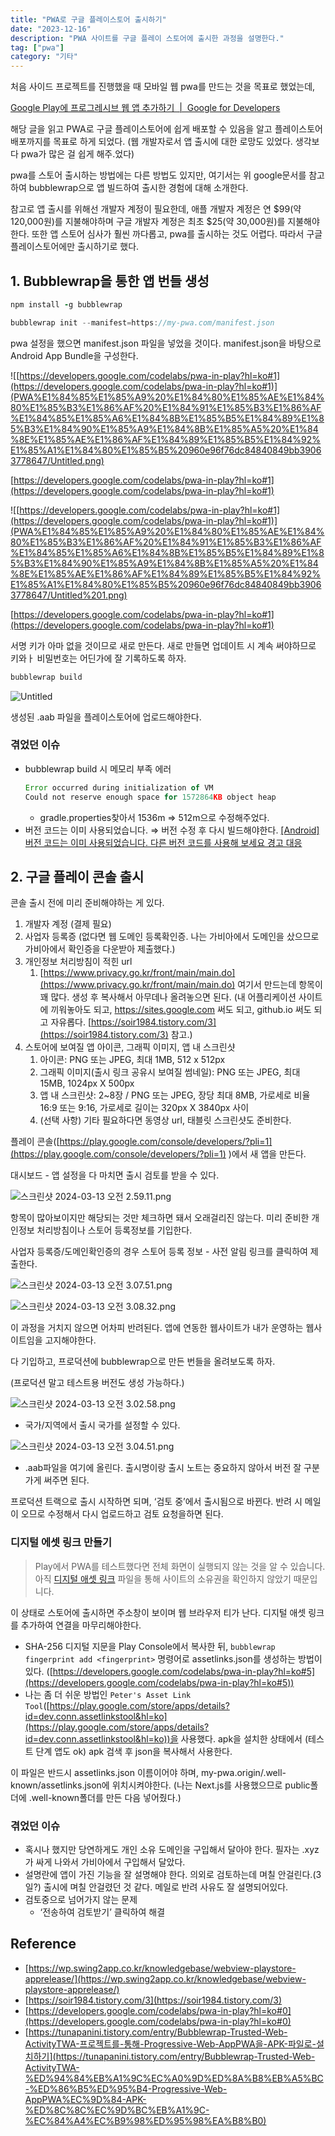 ```yaml
---
title: "PWA로 구글 플레이스토어 출시하기"
date: "2023-12-16"
description: "PWA 사이트를 구글 플레이 스토어에 출시한 과정을 설명한다."
tag: ["pwa"]
category: "기타"
---
```


처음 사이드 프로젝트를 진행했을 때 모바일 웹 pwa를 만드는 것을 목표로 했었는데,

[Google Play에 프로그레시브 웹 앱 추가하기  |  Google for Developers](https://developers.google.com/codelabs/pwa-in-play?hl=ko#0)

해당 글을 읽고 PWA로 구글 플레이스토어에 쉽게 배포할 수 있음을 알고 플레이스토어 배포까지를 목표로 하게 되었다. (웹 개발자로서 앱 출시에 대한 로망도 있었다. 생각보다 pwa가 많은 걸 쉽게 해주.었다)

pwa를 스토어 출시하는 방법에는 다른 방법도 있지만, 여기서는 위 google문서를 참고하여 bubblewrap으로 앱 빌드하여 출시한 경험에 대해 소개한다.

참고로 앱 출시를 위해선 개발자 계정이 필요한데, 애플 개발자 계정은 연 $99(약 120,000원)를 지불해야하며 구글 개발자 계정은 최초 $25(약 30,000원)를 지불해야한다. 또한 앱 스토어 심사가 훨씬 까다롭고, pwa를 출시하는 것도 어렵다. 따라서 구글 플레이스토어에만 출시하기로 했다.

## 1. Bubblewrap을 통한 앱 번들 생성

```coffeescript
npm install -g bubblewrap
```

```jsx
bubblewrap init --manifest=https://my-pwa.com/manifest.json
```

pwa 설정을 했으면 manifest.json 파일을 넣었을 것이다. manifest.json을 바탕으로 Android App Bundle을 구성한다.

![[https://developers.google.com/codelabs/pwa-in-play?hl=ko#1](https://developers.google.com/codelabs/pwa-in-play?hl=ko#1)](PWA%E1%84%85%E1%85%A9%20%E1%84%80%E1%85%AE%E1%84%80%E1%85%B3%E1%86%AF%20%E1%84%91%E1%85%B3%E1%86%AF%E1%84%85%E1%85%A6%E1%84%8B%E1%85%B5%E1%84%89%E1%85%B3%E1%84%90%E1%85%A9%E1%84%8B%E1%85%A5%20%E1%84%8E%E1%85%AE%E1%86%AF%E1%84%89%E1%85%B5%E1%84%92%E1%85%A1%E1%84%80%E1%85%B5%20960e96f76dc84840849bb39063778647/Untitled.png)

[https://developers.google.com/codelabs/pwa-in-play?hl=ko#1](https://developers.google.com/codelabs/pwa-in-play?hl=ko#1)

![[https://developers.google.com/codelabs/pwa-in-play?hl=ko#1](https://developers.google.com/codelabs/pwa-in-play?hl=ko#1)](PWA%E1%84%85%E1%85%A9%20%E1%84%80%E1%85%AE%E1%84%80%E1%85%B3%E1%86%AF%20%E1%84%91%E1%85%B3%E1%86%AF%E1%84%85%E1%85%A6%E1%84%8B%E1%85%B5%E1%84%89%E1%85%B3%E1%84%90%E1%85%A9%E1%84%8B%E1%85%A5%20%E1%84%8E%E1%85%AE%E1%86%AF%E1%84%89%E1%85%B5%E1%84%92%E1%85%A1%E1%84%80%E1%85%B5%20960e96f76dc84840849bb39063778647/Untitled%201.png)

[https://developers.google.com/codelabs/pwa-in-play?hl=ko#1](https://developers.google.com/codelabs/pwa-in-play?hl=ko#1)

서명 키가 아마 없을 것이므로 새로 만든다. 새로 만들면 업데이트 시 계속 써야하므로 키와ㅏ 비밀번호는 어딘가에 잘 기록하도록 하자.

```jsx
bubblewrap build
```

![Untitled](PWA%E1%84%85%E1%85%A9%20%E1%84%80%E1%85%AE%E1%84%80%E1%85%B3%E1%86%AF%20%E1%84%91%E1%85%B3%E1%86%AF%E1%84%85%E1%85%A6%E1%84%8B%E1%85%B5%E1%84%89%E1%85%B3%E1%84%90%E1%85%A9%E1%84%8B%E1%85%A5%20%E1%84%8E%E1%85%AE%E1%86%AF%E1%84%89%E1%85%B5%E1%84%92%E1%85%A1%E1%84%80%E1%85%B5%20960e96f76dc84840849bb39063778647/Untitled%202.png)

생성된 .aab 파일을 플레이스토어에 업로드해야한다.

### 겪었던 이슈

- bubblewrap build 시 메모리 부족 에러
  ```jsx
  Error occurred during initialization of VM
  Could not reserve enough space for 1572864KB object heap
  ```
  - gradle.properties찾아서 1536m ⇒ 512m으로 수정해주었다.
- 버전 코드는 이미 사용되었습니다.
  ⇒ 버전 수정 후 다시 빌드해야한다.
  [[Android] 버전 코드는 이미 사용되었습니다. 다른 버전 코드를 사용해 보세요 경고 대응](https://onlyfor-me-blog.tistory.com/773)

## 2. 구글 플레이 콘솔 출시

콘솔 출시 전에 미리 준비해야하는 게 있다.

1. 개발자 계정 (결제 필요)
2. 사업자 등록증 (없다면 웹 도메인 등록확인증. 나는 가비아에서 도메인을 샀으므로 가비아에서 확인증을 다운받아 제출했다.)
3. 개인정보 처리방침이 적힌 url
   1. [https://www.privacy.go.kr/front/main/main.do](https://www.privacy.go.kr/front/main/main.do) 여기서 만드는데 항목이 꽤 많다. 생성 후 복사해서 아무데나 올려놓으면 된다. (내 어플리케이션 사이트에 끼워놓아도 되고, https://sites.google.com 써도 되고, github.io 써도 되고 자유롭다. [https://soir1984.tistory.com/3](https://soir1984.tistory.com/3) 참고.)
4. 스토어에 보여질 앱 아이콘, 그래픽 이미지, 앱 내 스크린샷
   1. 아이콘: PNG 또는 JPEG, 최대 1MB, 512 x 512px
   2. 그래픽 이미지(출시 링크 공유시 보여질 썸네일): PNG 또는 JPEG, 최대 15MB, 1024px X 500px
   3. 앱 내 스크린샷: 2~8장 / PNG 또는 JPEG, 장당 최대 8MB, 가로세로 비율 16:9 또는 9:16, 가로세로 길이는 320px X 3840px 사이
   4. (선택 사항) 기타 필요하다면 동영상 url, 태블릿 스크린샷도 준비한다.

플레이 콘솔([https://play.google.com/console/developers/?pli=1](https://play.google.com/console/developers/?pli=1) )에서 새 앱을 만든다.

대시보드 - 앱 설정을 다 마치면 출시 검토를 받을 수 있다.

![스크린샷 2024-03-13 오전 2.59.11.png](PWA%E1%84%85%E1%85%A9%20%E1%84%80%E1%85%AE%E1%84%80%E1%85%B3%E1%86%AF%20%E1%84%91%E1%85%B3%E1%86%AF%E1%84%85%E1%85%A6%E1%84%8B%E1%85%B5%E1%84%89%E1%85%B3%E1%84%90%E1%85%A9%E1%84%8B%E1%85%A5%20%E1%84%8E%E1%85%AE%E1%86%AF%E1%84%89%E1%85%B5%E1%84%92%E1%85%A1%E1%84%80%E1%85%B5%20960e96f76dc84840849bb39063778647/%25E1%2584%2589%25E1%2585%25B3%25E1%2584%258F%25E1%2585%25B3%25E1%2584%2585%25E1%2585%25B5%25E1%2586%25AB%25E1%2584%2589%25E1%2585%25A3%25E1%2586%25BA_2024-03-13_%25E1%2584%258B%25E1%2585%25A9%25E1%2584%258C%25E1%2585%25A5%25E1%2586%25AB_2.59.11.png)

항목이 많아보이지만 해당되는 것만 체크하면 돼서 오래걸리진 않는다. 미리 준비한 개인정보 처리방침이나 스토어 등록정보를 기입한다.

사업자 등록증/도메인확인증의 경우 스토어 등록 정보 - 사전 알림 링크를 클릭하여 제출한다.

![스크린샷 2024-03-13 오전 3.07.51.png](PWA%E1%84%85%E1%85%A9%20%E1%84%80%E1%85%AE%E1%84%80%E1%85%B3%E1%86%AF%20%E1%84%91%E1%85%B3%E1%86%AF%E1%84%85%E1%85%A6%E1%84%8B%E1%85%B5%E1%84%89%E1%85%B3%E1%84%90%E1%85%A9%E1%84%8B%E1%85%A5%20%E1%84%8E%E1%85%AE%E1%86%AF%E1%84%89%E1%85%B5%E1%84%92%E1%85%A1%E1%84%80%E1%85%B5%20960e96f76dc84840849bb39063778647/%25E1%2584%2589%25E1%2585%25B3%25E1%2584%258F%25E1%2585%25B3%25E1%2584%2585%25E1%2585%25B5%25E1%2586%25AB%25E1%2584%2589%25E1%2585%25A3%25E1%2586%25BA_2024-03-13_%25E1%2584%258B%25E1%2585%25A9%25E1%2584%258C%25E1%2585%25A5%25E1%2586%25AB_3.07.51.png)

![스크린샷 2024-03-13 오전 3.08.32.png](PWA%E1%84%85%E1%85%A9%20%E1%84%80%E1%85%AE%E1%84%80%E1%85%B3%E1%86%AF%20%E1%84%91%E1%85%B3%E1%86%AF%E1%84%85%E1%85%A6%E1%84%8B%E1%85%B5%E1%84%89%E1%85%B3%E1%84%90%E1%85%A9%E1%84%8B%E1%85%A5%20%E1%84%8E%E1%85%AE%E1%86%AF%E1%84%89%E1%85%B5%E1%84%92%E1%85%A1%E1%84%80%E1%85%B5%20960e96f76dc84840849bb39063778647/%25E1%2584%2589%25E1%2585%25B3%25E1%2584%258F%25E1%2585%25B3%25E1%2584%2585%25E1%2585%25B5%25E1%2586%25AB%25E1%2584%2589%25E1%2585%25A3%25E1%2586%25BA_2024-03-13_%25E1%2584%258B%25E1%2585%25A9%25E1%2584%258C%25E1%2585%25A5%25E1%2586%25AB_3.08.32.png)

이 과정을 거치지 않으면 어차피 반려된다. 앱에 연동한 웹사이트가 내가 운영하는 웹사이트임을 고지해야한다.

다 기입하고, 프로덕션에 bubblewrap으로 만든 번들을 올려보도록 하자.

(프로덕션 말고 테스트용 버전도 생성 가능하다.)

![스크린샷 2024-03-13 오전 3.02.58.png](PWA%E1%84%85%E1%85%A9%20%E1%84%80%E1%85%AE%E1%84%80%E1%85%B3%E1%86%AF%20%E1%84%91%E1%85%B3%E1%86%AF%E1%84%85%E1%85%A6%E1%84%8B%E1%85%B5%E1%84%89%E1%85%B3%E1%84%90%E1%85%A9%E1%84%8B%E1%85%A5%20%E1%84%8E%E1%85%AE%E1%86%AF%E1%84%89%E1%85%B5%E1%84%92%E1%85%A1%E1%84%80%E1%85%B5%20960e96f76dc84840849bb39063778647/%25E1%2584%2589%25E1%2585%25B3%25E1%2584%258F%25E1%2585%25B3%25E1%2584%2585%25E1%2585%25B5%25E1%2586%25AB%25E1%2584%2589%25E1%2585%25A3%25E1%2586%25BA_2024-03-13_%25E1%2584%258B%25E1%2585%25A9%25E1%2584%258C%25E1%2585%25A5%25E1%2586%25AB_3.02.58.png)

- 국가/지역에서 출시 국가를 설정할 수 있다.

![스크린샷 2024-03-13 오전 3.04.51.png](PWA%E1%84%85%E1%85%A9%20%E1%84%80%E1%85%AE%E1%84%80%E1%85%B3%E1%86%AF%20%E1%84%91%E1%85%B3%E1%86%AF%E1%84%85%E1%85%A6%E1%84%8B%E1%85%B5%E1%84%89%E1%85%B3%E1%84%90%E1%85%A9%E1%84%8B%E1%85%A5%20%E1%84%8E%E1%85%AE%E1%86%AF%E1%84%89%E1%85%B5%E1%84%92%E1%85%A1%E1%84%80%E1%85%B5%20960e96f76dc84840849bb39063778647/%25E1%2584%2589%25E1%2585%25B3%25E1%2584%258F%25E1%2585%25B3%25E1%2584%2585%25E1%2585%25B5%25E1%2586%25AB%25E1%2584%2589%25E1%2585%25A3%25E1%2586%25BA_2024-03-13_%25E1%2584%258B%25E1%2585%25A9%25E1%2584%258C%25E1%2585%25A5%25E1%2586%25AB_3.04.51.png)

- .aab파일을 여기에 올린다. 출시명이랑 출시 노트는 중요하지 않아서 버전 잘 구분가게 써주면 된다.

프로덕션 트랙으로 출시 시작하면 되며, ‘검토 중’에서 출시됨으로 바뀐다. 반려 시 메일이 오므로 수정해서 다시 업로드하고 검토 요청을하면 된다.

### 디지털 에셋 링크 만들기

> Play에서 PWA를 테스트했다면 전체 화면이 실행되지 않는 것을 알 수 있습니다. 아직 [디지털 애셋 링크](https://developers.google.com/digital-asset-links?hl=ko) 파일을 통해 사이트의 소유권을 확인하지 않았기 때문입니다.

이 상태로 스토어에 출시하면 주소창이 보이며 웹 브라우저 티가 난다. 디지털 애셋 링크를 추가하여 연결을 마무리해야한다.

- SHA-256 디지털 지문을 Play Console에서 복사한 뒤, `bubblewrap fingerprint add <fingerprint>` 명령어로 assetlinks.json를 생성하는 방법이 있다. ([https://developers.google.com/codelabs/pwa-in-play?hl=ko#5](https://developers.google.com/codelabs/pwa-in-play?hl=ko#5))
- 나는 좀 더 쉬운 방법인 `Peter's Asset Link Tool`([https://play.google.com/store/apps/details?id=dev.conn.assetlinkstool&hl=ko](https://play.google.com/store/apps/details?id=dev.conn.assetlinkstool&hl=ko))을 사용했다. apk을 설치한 상태에서 (테스트 단계 앱도 ok) apk 검색 후 json을 복사해서 사용한다.

이 파일은 반드시 assetlinks.json 이름이어야 하며, my-pwa.origin/.well-known/assetlinks.json에 위치시켜야한다. (나는 Next.js를 사용했으므로 public폴더에 .well-known폴더를 만든 다음 넣어줬다.)

### 겪었던 이슈

- 혹시나 했지만 당연하게도 개인 소유 도메인을 구입해서 달아야 한다. 필자는 .xyz가 싸게 나와서 가비아에서 구입해서 달았다.
- 설명란에 앱이 가진 기능을 잘 설명해야 한다.
  의외로 검토하는데 며칠 안걸린다.(3일?) 출시에 며칠 안걸렸던 것 같다. 메일로 반려 사유도 잘 설명되어있다.
- 검토중으로 넘어가지 않는 문제
  - ‘전송하여 검토받기’ 클릭하여 해결

## Reference

- [https://wp.swing2app.co.kr/knowledgebase/webview-playstore-apprelease/](https://wp.swing2app.co.kr/knowledgebase/webview-playstore-apprelease/)
- [https://soir1984.tistory.com/3](https://soir1984.tistory.com/3)
- [https://developers.google.com/codelabs/pwa-in-play?hl=ko#0](https://developers.google.com/codelabs/pwa-in-play?hl=ko#0)
- [https://tunapanini.tistory.com/entry/Bubblewrap-Trusted-Web-ActivityTWA-프로젝트를-통해-Progressive-Web-AppPWA을-APK-파일로-설치하기](https://tunapanini.tistory.com/entry/Bubblewrap-Trusted-Web-ActivityTWA-%ED%94%84%EB%A1%9C%EC%A0%9D%ED%8A%B8%EB%A5%BC-%ED%86%B5%ED%95%B4-Progressive-Web-AppPWA%EC%9D%84-APK-%ED%8C%8C%EC%9D%BC%EB%A1%9C-%EC%84%A4%EC%B9%98%ED%95%98%EA%B8%B0)
